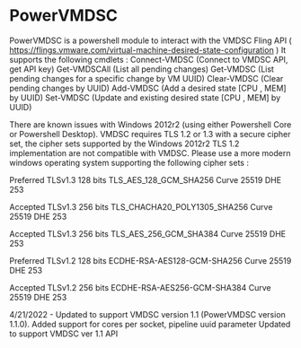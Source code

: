 # PowerVMDSC

PowerVMDSC is a powershell module to interact with the VMDSC Fling API ( https://flings.vmware.com/virtual-machine-desired-state-configuration )
It supports the following cmdlets : 
Connect-VMDSC (Connect to VMDSC API, get API key)
Get-VMDSCAll (List all pending changes)
Get-VMDSC (List pending changes for a specific change by VM UUID)
Clear-VMDSC (Clear pending changes by UUID)
Add-VMDSC (Add a desired state [CPU , MEM] by UUID)
Set-VMDSC (Update and existing desired state [CPU , MEM] by UUID)

There are known issues with Windows 2012r2 (using either Powershell Core or Powershell Desktop). VMDSC requires TLS 1.2 or 1.3 with a secure cipher set, the cipher sets supported by the Windows 2012r2 TLS 1.2 implementation are not compatible with VMDSC. Please use a more modern windows operating system supporting the following cipher sets :

Preferred TLSv1.3 128 bits TLS_AES_128_GCM_SHA256 Curve 25519 DHE 253

Accepted TLSv1.3 256 bits TLS_CHACHA20_POLY1305_SHA256 Curve 25519 DHE 253

Accepted TLSv1.3 256 bits TLS_AES_256_GCM_SHA384 Curve 25519 DHE 253

Preferred TLSv1.2 128 bits ECDHE-RSA-AES128-GCM-SHA256 Curve 25519 DHE 253

Accepted TLSv1.2 256 bits ECDHE-RSA-AES256-GCM-SHA384 Curve 25519 DHE 253

4/21/2022 - Updated to support VMDSC version 1.1 (PowerVMDSC version 1.1.0). 
Added support for cores per socket, pipeline uuid parameter
Updated to support VMDSC ver 1.1 API
